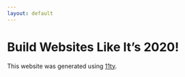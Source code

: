 ```yaml
---
layout: default
---
```


# Build Websites Like It’s 2020!

This website was generated using [11ty](https://11ty.dev).
